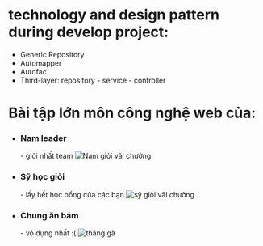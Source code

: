 # technology and design pattern during develop project:
- Generic Repository
- Automapper
- Autofac
- Third-layer: repository - service - controller

# Bài tập lớn môn công nghệ web của:
<ul>
  <li>
  <h3>Nam leader</h3> - giỏi nhất team
  <img src="https://user-images.githubusercontent.com/15797477/51902500-bb1ced80-23ec-11e9-86a6-3edd68ad2f36.jpg"
           alt="Nam giỏi vãi chưởng" style="max-width:300px;">

</li>
  <li>
  <h3>Sỹ học giỏi</h3> - lấy hết học bổng của các bạn
  <img src="https://user-images.githubusercontent.com/15797477/51902497-ba845700-23ec-11e9-8bf0-c3c4ccba1149.jpg" 
           alt="sỹ giỏi vãi chưởng" style="max-width: 300px;">

</li>
  <li>
  <h3>Chung ăn bám</h3> - vô dụng nhất :(
  <img src="https://user-images.githubusercontent.com/15797477/51902499-bb1ced80-23ec-11e9-9816-92926293584b.jpg" 
           alt="thằng gà" style="max-width: 300px;">

</li>
</ul>
